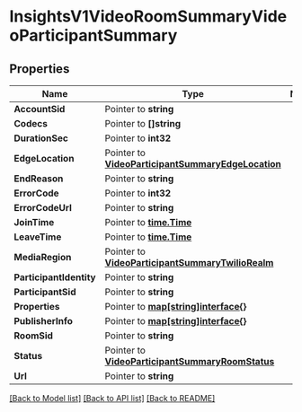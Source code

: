 # InsightsV1VideoRoomSummaryVideoParticipantSummary

## Properties
Name | Type | Notes
------------ | ------------- | -------------
**AccountSid** | Pointer to **string** | 
**Codecs** | Pointer to **[]string** | 
**DurationSec** | Pointer to **int32** | 
**EdgeLocation** | Pointer to [**VideoParticipantSummaryEdgeLocation**](video_participant_summary_edge_location.md) | 
**EndReason** | Pointer to **string** | 
**ErrorCode** | Pointer to **int32** | 
**ErrorCodeUrl** | Pointer to **string** | 
**JoinTime** | Pointer to [**time.Time**](time.Time.md) | 
**LeaveTime** | Pointer to [**time.Time**](time.Time.md) | 
**MediaRegion** | Pointer to [**VideoParticipantSummaryTwilioRealm**](video_participant_summary_twilio_realm.md) | 
**ParticipantIdentity** | Pointer to **string** | 
**ParticipantSid** | Pointer to **string** | 
**Properties** | Pointer to [**map[string]interface{}**](.md) | 
**PublisherInfo** | Pointer to [**map[string]interface{}**](.md) | 
**RoomSid** | Pointer to **string** | 
**Status** | Pointer to [**VideoParticipantSummaryRoomStatus**](video_participant_summary_room_status.md) | 
**Url** | Pointer to **string** | 

[[Back to Model list]](../README.md#documentation-for-models) [[Back to API list]](../README.md#documentation-for-api-endpoints) [[Back to README]](../README.md)


